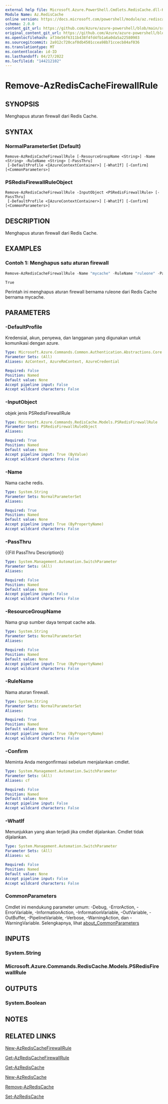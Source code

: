 ```yaml
---
external help file: Microsoft.Azure.PowerShell.Cmdlets.RedisCache.dll-Help.xml
Module Name: Az.RedisCache
online version: https://docs.microsoft.com/powershell/module/az.rediscache/remove-azrediscachefirewallrule
schema: 2.0.0
content_git_url: https://github.com/Azure/azure-powershell/blob/main/src/RedisCache/RedisCache/help/Remove-AzRedisCacheFirewallRule.md
original_content_git_url: https://github.com/Azure/azure-powershell/blob/main/src/RedisCache/RedisCache/help/Remove-AzRedisCacheFirewallRule.md
ms.openlocfilehash: af34e56f6311b438f4fd4fb1a6a0da5a22580903
ms.sourcegitcommit: 2a912c720caf0db4501ccea98b71ccecb84af036
ms.translationtype: MT
ms.contentlocale: id-ID
ms.lasthandoff: 04/27/2022
ms.locfileid: "144212102"
---
```

# Remove-AzRedisCacheFirewallRule

## SYNOPSIS
Menghapus aturan firewall dari Redis Cache.

## SYNTAX

### NormalParameterSet (Default)
```
Remove-AzRedisCacheFirewallRule [-ResourceGroupName <String>] -Name <String> -RuleName <String> [-PassThru]
 [-DefaultProfile <IAzureContextContainer>] [-WhatIf] [-Confirm] [<CommonParameters>]
```

### PSRedisFirewallRuleObject
```
Remove-AzRedisCacheFirewallRule -InputObject <PSRedisFirewallRule> [-PassThru]
 [-DefaultProfile <IAzureContextContainer>] [-WhatIf] [-Confirm] [<CommonParameters>]
```

## DESCRIPTION
Menghapus aturan firewall dari Redis Cache.

## EXAMPLES

### Contoh 1: Menghapus satu aturan firewall
```powershell
Remove-AzRedisCacheFirewallRule -Name "mycache" -RuleName "ruleone" -PassThru
```

```output
True
```

Perintah ini menghapus aturan firewall bernama ruleone dari Redis Cache bernama mycache. 

## PARAMETERS

### -DefaultProfile
Kredensial, akun, penyewa, dan langganan yang digunakan untuk komunikasi dengan azure.

```yaml
Type: Microsoft.Azure.Commands.Common.Authentication.Abstractions.Core.IAzureContextContainer
Parameter Sets: (All)
Aliases: AzContext, AzureRmContext, AzureCredential

Required: False
Position: Named
Default value: None
Accept pipeline input: False
Accept wildcard characters: False
```

### -InputObject
objek jenis PSRedisFirewallRule

```yaml
Type: Microsoft.Azure.Commands.RedisCache.Models.PSRedisFirewallRule
Parameter Sets: PSRedisFirewallRuleObject
Aliases:

Required: True
Position: Named
Default value: None
Accept pipeline input: True (ByValue)
Accept wildcard characters: False
```

### -Name
Nama cache redis.

```yaml
Type: System.String
Parameter Sets: NormalParameterSet
Aliases:

Required: True
Position: Named
Default value: None
Accept pipeline input: True (ByPropertyName)
Accept wildcard characters: False
```

### -PassThru
{{Fill PassThru Description}}

```yaml
Type: System.Management.Automation.SwitchParameter
Parameter Sets: (All)
Aliases:

Required: False
Position: Named
Default value: None
Accept pipeline input: False
Accept wildcard characters: False
```

### -ResourceGroupName
Nama grup sumber daya tempat cache ada.

```yaml
Type: System.String
Parameter Sets: NormalParameterSet
Aliases:

Required: False
Position: Named
Default value: None
Accept pipeline input: True (ByPropertyName)
Accept wildcard characters: False
```

### -RuleName
Nama aturan firewall.

```yaml
Type: System.String
Parameter Sets: NormalParameterSet
Aliases:

Required: True
Position: Named
Default value: None
Accept pipeline input: True (ByPropertyName)
Accept wildcard characters: False
```

### -Confirm
Meminta Anda mengonfirmasi sebelum menjalankan cmdlet.

```yaml
Type: System.Management.Automation.SwitchParameter
Parameter Sets: (All)
Aliases: cf

Required: False
Position: Named
Default value: None
Accept pipeline input: False
Accept wildcard characters: False
```

### -WhatIf
Menunjukkan yang akan terjadi jika cmdlet dijalankan.
Cmdlet tidak dijalankan.

```yaml
Type: System.Management.Automation.SwitchParameter
Parameter Sets: (All)
Aliases: wi

Required: False
Position: Named
Default value: None
Accept pipeline input: False
Accept wildcard characters: False
```

### CommonParameters
Cmdlet ini mendukung parameter umum: -Debug, -ErrorAction, -ErrorVariable, -InformationAction, -InformationVariable, -OutVariable, -OutBuffer, -PipelineVariable, -Verbose, -WarningAction, dan -WarningVariable. Selengkapnya, lihat [about_CommonParameters](http://go.microsoft.com/fwlink/?LinkID=113216)

## INPUTS

### System.String

### Microsoft.Azure.Commands.RedisCache.Models.PSRedisFirewallRule

## OUTPUTS

### System.Boolean

## NOTES

## RELATED LINKS

[New-AzRedisCacheFirewallRule](./New-AzRedisCacheFirewallRule.md)

[Get-AzRedisCacheFirewallRule](./Get-AzRedisCacheFirewallRule.md)

[Get-AzRedisCache](./Get-AzRedisCache.md)

[New-AzRedisCache](./New-AzRedisCache.md)

[Remove-AzRedisCache](./Remove-AzRedisCache.md)

[Set-AzRedisCache](./Set-AzRedisCache.md)